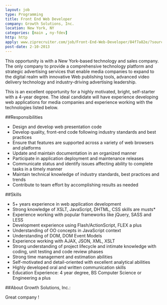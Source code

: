 ```yaml
---
layout: job
type: Programming
title: Front End Web Developer
company: Growth Solutions, Inc.
location: New York, NY
categories: [main , ny-fdev]
http: http
apply: www.ziprecruiter.com/job/Front-End-Web-Developer/84f7a82e/?source=WorkCreative.net
post-date: 2-10-2013
---
```


This opportunity is with  a New York-based technology and sales company.  The only company to provide a comprehensive technology platform and strategic advertising services that enable media companies to expand to the digital realm with innovative Web publishing tools, advanced video delivery technology and industry-driving advertising leadership.

This is an excellent opportunity for a highly motivated, bright, self-starter with a 4-year degree. The ideal candidate will have experience developing web applications for media companies and experience working with the technologies listed below.

##Responsibilities

* Design and develop web presentation code
* Develop quality, front-end code following industry standards and best practices
* Ensure that features are supported across a variety of web browsers and platforms
* Update and maintain documentation in an organized manner
* Participate in application deployment and maintenance releases
* Communicate status and identify issues affecting ability to complete tasks in a timely manner
* Maintain technical knowledge of industry standards, best practices and trends
* Contribute to team effort by accomplishing results as needed

##Skills

* 5+ years experience in web application development
* Strong knowledge of XSLT, JavaScript, DHTML, CSS skills are musts*
* Experience working with popular frameworks like jQuery, SASS and LESS
* Development experience using Flash/ActionScript, FLEX a plus
* Understanding of OO concepts in JavaScript context
* Understanding of DOM, DOM Event Models
* Experience working with AJAX, JSON, XML, XSLT
* Strong understanding of project lifecycle and intimate knowledge with coding, unit testing and code review phases
* Strong time management and estimation abilities
* Self-motivated and detail-oriented with excellent analytical abilities
* Highly developed oral and written communication skills
* Education Experience: 4 year degree, BS Computer Science or Engineering a plus

##About Growth Solutions, Inc.:

Great company !